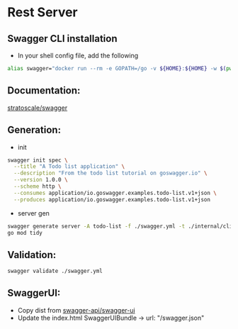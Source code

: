 # Rest Server

## Swagger CLI installation
- In your shell config file, add the following
```bash
alias swagger="docker run --rm -e GOPATH=/go -v ${HOME}:${HOME} -w $(pwd) -u $(id -u):$(id -g) stratoscale/swagger:v1.0.27"
```

## Documentation:
[stratoscale/swagger](https://github.com/Stratoscale/swagger)

## Generation:

- init

```bash
swagger init spec \
  --title "A Todo list application" \
  --description "From the todo list tutorial on goswagger.io" \
  --version 1.0.0 \
  --scheme http \
  --consumes application/io.goswagger.examples.todo-list.v1+json \
  --produces application/io.goswagger.examples.todo-list.v1+json
```

- server gen

```bash
swagger generate server -A todo-list -f ./swagger.yml -t ./internal/clients/rest
go mod tidy
```

## Validation:

```bash
swagger validate ./swagger.yml
```

## SwaggerUI:
- Copy dist from [swagger-api/swagger-ui](https://github.com/swagger-api/swagger-ui)
- Update the index.html SwaggerUIBundle -> url: "/swagger.json"
